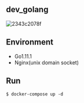 ## dev_golang

![2343c2078f](https://user-images.githubusercontent.com/5633085/69480080-87adc280-0e47-11ea-90c5-8b180ec81634.jpg)

## Environment

- Go1.11.1
- Nginx(unix domain socket)

## Run

```
$ docker-compose up -d
```
